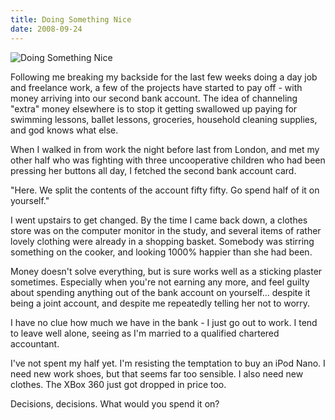 ```yaml
---
title: Doing Something Nice
date: 2008-09-24
---
```


![Doing Something Nice](https://source.unsplash.com/9ZQzrLWV52M/1600x900)

Following me breaking my backside for the last few weeks doing a day job and freelance work, a few of the projects have started to pay off - with money arriving into our second bank account. The idea of channeling "extra" money elsewhere is to stop it getting swallowed up paying for swimming lessons, ballet lessons, groceries, household cleaning supplies, and god knows what else.

When I walked in from work the night before last from London, and met my other half who was fighting with three uncooperative children who had been pressing her buttons all day, I fetched the second bank account card.

"Here. We split the contents of the account fifty fifty. Go spend half of it on yourself."

I went upstairs to get changed. By the time I came back down, a clothes store was on the computer monitor in the study, and several items of rather lovely clothing were already in a shopping basket. Somebody was stirring something on the cooker, and looking 1000% happier than she had been.

Money doesn't solve everything, but is sure works well as a sticking plaster sometimes. Especially when you're not earning any more, and feel guilty about spending anything out of the bank account on yourself... despite it being a joint account, and despite me repeatedly telling her not to worry.

I have no clue how much we have in the bank - I just go out to work. I tend to leave well alone, seeing as I'm married to a qualified chartered accountant.

I've not spent my half yet. I'm resisting the temptation to buy an iPod Nano. I need new work shoes, but that seems far too sensible. I also need new clothes. The XBox 360 just got dropped in price too.

Decisions, decisions. What would you spend it on?